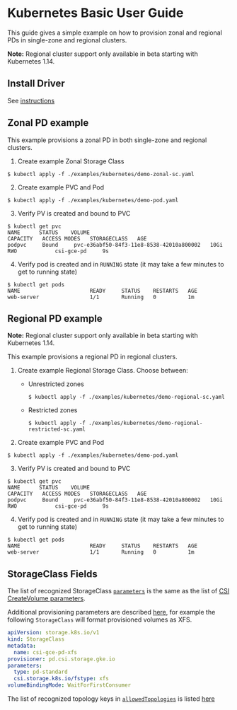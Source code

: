 # Kubernetes Basic User Guide
This guide gives a simple example on how to provision zonal and regional PDs in single-zone and regional clusters.

**Note:** Regional cluster support only available in beta starting with
Kubernetes 1.14.

## Install Driver

See [instructions](driver-install.md)

## Zonal PD example
This example provisions a zonal PD in both single-zone and regional clusters.

1. Create example Zonal Storage Class
```
$ kubectl apply -f ./examples/kubernetes/demo-zonal-sc.yaml
```

2. Create example PVC and Pod
```
$ kubectl apply -f ./examples/kubernetes/demo-pod.yaml
```

3. Verify PV is created and bound to PVC
```
$ kubectl get pvc
NAME      STATUS    VOLUME                                     CAPACITY   ACCESS MODES   STORAGECLASS   AGE
podpvc     Bound     pvc-e36abf50-84f3-11e8-8538-42010a800002   10Gi       RWO            csi-gce-pd     9s
```

4. Verify pod is created and in `RUNNING` state (it may take a few minutes to get to running state)
```
$ kubectl get pods
NAME                      READY     STATUS    RESTARTS   AGE
web-server                1/1       Running   0          1m
```

## Regional PD example

**Note:** Regional cluster support only available in beta starting with
Kubernetes 1.14.

This example provisions a regional PD in regional clusters.

1. Create example Regional Storage Class. Choose between:

    * Unrestricted zones
      ```
      $ kubectl apply -f ./examples/kubernetes/demo-regional-sc.yaml
      ```

    * Restricted zones
      ```
      $ kubectl apply -f ./examples/kubernetes/demo-regional-restricted-sc.yaml
      ```

2. Create example PVC and Pod
```
$ kubectl apply -f ./examples/kubernetes/demo-pod.yaml
```

3. Verify PV is created and bound to PVC
```
$ kubectl get pvc
NAME      STATUS    VOLUME                                     CAPACITY   ACCESS MODES   STORAGECLASS   AGE
podpvc     Bound     pvc-e36abf50-84f3-11e8-8538-42010a800002   10Gi       RWO            csi-gce-pd     9s
```

4. Verify pod is created and in `RUNNING` state (it may take a few minutes to get to running state)
```
$ kubectl get pods
NAME                      READY     STATUS    RESTARTS   AGE
web-server                1/1       Running   0          1m
```

## StorageClass Fields

The list of recognized StorageClass [`parameters`](https://kubernetes.io/docs/concepts/storage/storage-classes/#parameters) is the same as the list of [CSI CreateVolume parameters](../../../README.md#createvolume-parameters).

Additional provisioning parameters are described
[here](https://kubernetes-csi.github.io/docs/external-provisioner.html), for
example the following `StorageClass` will format provisioned volumes as XFS.

```yaml
apiVersion: storage.k8s.io/v1
kind: StorageClass
metadata:
  name: csi-gce-pd-xfs
provisioner: pd.csi.storage.gke.io
parameters:
  type: pd-standard
  csi.storage.k8s.io/fstype: xfs
volumeBindingMode: WaitForFirstConsumer
```

The list of recognized topology keys in [`allowedTopologies`](https://kubernetes.io/docs/concepts/storage/storage-classes/#allowed-topologies) is listed [here](../../../README.md#topology)
